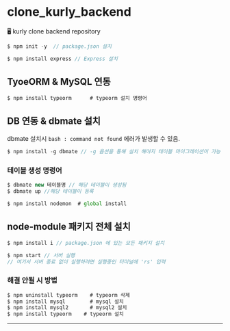 # clone_kurly_backend
🖥 kurly clone backend repository
```jsx
$ npm init -y  // package.json 설치
```

```jsx
$ npm install express // Express 설치
```

## TyoeORM & MySQL 연동

```jsx
$ npm install typeorm      # typeorm 설치 명령어
```

## DB 연동 & dbmate 설치

dbmate 설치시 `bash : command not found` 에러가 발생할 수 있음.

```jsx
$ npm install -g dbmate // -g 옵션을 통해 설치 해야지 테이블 마이그레이션이 가능
```

### 테이블 생성 명령어

```jsx
$ dbmate new 테이블명 // 해당 테이블이 생성됨
$ dbmate up //해당 테이블이 등록

```


```jsx
$ npm install nodemon  # global install
```

## node-module 패키지 전체 설치

```jsx
$ npm install i // package.json 에 있는 모든 패키지 설치 
```

```jsx
$ npm start // 서버 실행
// 여기서 서버 종료 없이 실행하려면 실행중인 터미널에 'rs' 입력

```

### 해결 안될 시 방법

```jsx
$ npm uninstall typeorm    # typeorm 삭제
$ npm install mysql        # mysql 설치
$ npm install mysql2       # mysql2 설치
$ npm install typeorm    # typeorm 설치
```

---

